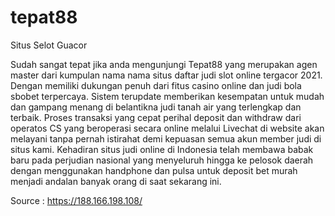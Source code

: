 # tepat88
Situs Selot Guacor

Sudah sangat tepat jika anda mengunjungi Tepat88 yang merupakan agen master dari kumpulan nama nama situs daftar judi slot online tergacor 2021. Dengan memiliki dukungan penuh dari fitus casino online dan judi bola sbobet terpercaya. Sistem terupdate memberikan kesempatan untuk mudah dan gampang menang di belantikna judi tanah air yang terlengkap dan terbaik. 
Proses transaksi yang cepat perihal deposit dan withdraw dari operatos CS yang beroperasi secara online melalui Livechat di website akan melayani tanpa pernah istirahat demi kepuasan semua akun member judi di situs kami.
Kehadiran situs judi online di Indonesia telah membawa babak baru pada perjudian nasional yang menyeluruh hingga ke pelosok daerah dengan menggunakan handphone dan pulsa untuk deposit bet murah menjadi andalan banyak orang di saat sekarang ini.

Source : https://188.166.198.108/
